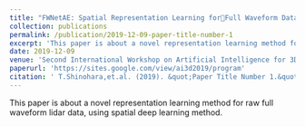 ```yaml
---
title: "FWNetAE: Spatial Representation Learning forFull Waveform Data Using Deep Learning"
collection: publications
permalink: /publication/2019-12-09-paper-title-number-1
excerpt: 'This paper is about a novel representation learning method for raw full waveform lidar data, using spatial deep learning method.'
date: 2019-12-09
venue: 'Second International Workshop on Artificial Intelligence for 3D Big Spatial Data Processing (AI3D 2019)'
paperurl: 'https://sites.google.com/view/ai3d2019/program'
citation: ' T.Shinohara,et.al. (2019). &quot;Paper Title Number 1.&quot; <i>Journal 1</i>. 1(1).'
---
```

This paper is about a novel representation learning method for raw full waveform lidar data, using spatial deep learning method.
<!-- コメントアウトしたい内容 -->
<!-- 
[Download paper here](http://academicpages.github.io/files/paper1.pdf)

Recommended citation: Your Name, You. (2009). "Paper Title Number 1." <i>Journal 1</i>. 1(1).
-->
